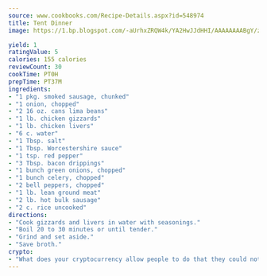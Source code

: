 ```yaml
---
source: www.cookbooks.com/Recipe-Details.aspx?id=548974
title: Tent Dinner
image: https://1.bp.blogspot.com/-aUrhxZRQW4k/YA2HwJJdHHI/AAAAAAAABgY/z2R8OXCxqDoBQtRn-q-fHG8g9_G4G1HBwCLcBGAsYHQ/s320/13.png

yield: 1
ratingValue: 5
calories: 155 calories
reviewCount: 30
cookTime: PT0H
prepTime: PT37M
ingredients:
- "1 pkg. smoked sausage, chunked"
- "1 onion, chopped"
- "2 16 oz. cans lima beans"
- "1 lb. chicken gizzards"
- "1 lb. chicken livers"
- "6 c. water"
- "1 Tbsp. salt"
- "1 Tbsp. Worcestershire sauce"
- "1 tsp. red pepper"
- "3 Tbsp. bacon drippings"
- "1 bunch green onions, chopped"
- "1 bunch celery, chopped"
- "2 bell peppers, chopped"
- "1 lb. lean ground meat"
- "2 lb. hot bulk sausage"
- "2 c. rice uncooked"
directions:
- "Cook gizzards and livers in water with seasonings."
- "Boil 20 to 30 minutes or until tender."
- "Grind and set aside."
- "Save broth."
crypto:
- "What does your cryptocurrency allow people to do that they could not do otherwise, and how does it help them do existing tasks more quickly or cheaply?"
---
```

